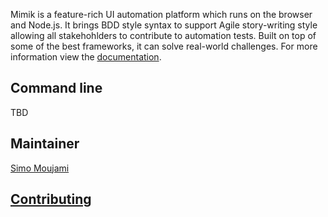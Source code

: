 Mimik is a feature-rich UI automation platform which runs on the browser and Node.js.  It brings BDD style syntax to support Agile story-writing style allowing all stakehohlders to contribute to automation tests. Built on top of some of the best frameworks, it can solve real-world challenges. For more information view the [documentation](http://simoami.github.io/mimik).

## Command line

TBD



## Maintainer

[Simo Moujami](www.linkedin.com/in/simoami)


## [Contributing](./CONTRIBUTING.md)
